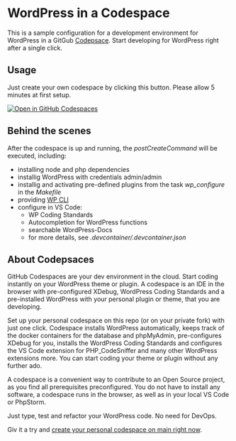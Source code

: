 # WordPress in a Codespace

This is a sample configuration for a development environment for WordPress in a GitGub [Codepsace](https://github.com/features/codespaces).
Start developing for WordPress right after a single click.

## Usage
Just create your own codespace by clicking this button. Please allow 5 minutes at first setup. 

[![Open in GitHub Codespaces](https://github.com/codespaces/badge.svg)](https://github.com/codespaces/new?hide_repo_select=true&ref=main&repo=586814971&machine=standardLinux32gb&devcontainer_path=.devcontainer%2Fdevcontainer.json&location=WestEurope)

## Behind the scenes
After the codespace is up and running, the _postCreateCommand_ will be executed, including:
- installing node and php dependencies
- installig WordPress with credentials admin/admin
- installig and activating pre-defined plugins from the task _wp_configure_ in the _Makefile_
- providing [WP CLI](https://wp-cli.org/)
- configure in VS Code:
  - WP Coding Standards
  - Autocompletion for WordPress functions
  - searchable WordPress-Docs
  - for more details, see _.devcontainer/.devcontainer.json_

## About Codepsaces
GitHub Codespaces are your dev environment in the cloud. Start coding instantly on your WordPress theme or plugin. A codespace is an IDE in the browser with pre-configured XDebug, WordPress Coding Standards and a pre-installed WordPress with your personal plugin or theme, that you are developing.

Set up your personal codespace on this repo (or on your private fork) with just one click. Codespace installs WordPress automatically, keeps track of the docker containers for the database and phpMyAdmin, pre-configures XDebug for you, installs the WordPress Coding Standards and configures the VS Code extension for PHP_CodeSniffer and many other WordPress extensions more. You can start coding your theme or plugin without any further ado.

A codespace is a convenient way to contribute to an Open Source project, as you find all prerequisites preconfigured. You do not have to install any software, a codespace runs in the browser, as well as in your local VS Code or PhpStorm.

Just type, test and refactor your WordPress code. No need for DevOps.

Giv it a try and [create your personal codespace on main right now]((https://github.com/codespaces/badge.svg)](https://github.com/codespaces/new?hide_repo_select=true&ref=main&repo=586814971&machine=standardLinux32gb&devcontainer_path=.devcontainer%2Fdevcontainer.json&location=WestEurope)).
